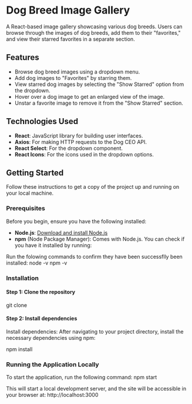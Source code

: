 # Dog Breed Image Gallery

A React-based image gallery showcasing various dog breeds. Users can browse through the images of dog breeds, add them to their "favorites," and view their starred favorites in a separate section.

## Features
- Browse dog breed images using a dropdown menu.
- Add dog images to "Favorites" by starring them.
- View starred dog images by selecting the "Show Starred" option from the dropdown.
- Hover over a dog image to get an enlarged view of the image.
- Unstar a favorite image to remove it from the "Show Starred" section.

## Technologies Used
- **React**: JavaScript library for building user interfaces.
- **Axios**: For making HTTP requests to the Dog CEO API.
- **React Select**: For the dropdown component.
- **React Icons**: For the icons used in the dropdown options.

## Getting Started

Follow these instructions to get a copy of the project up and running on your local machine.

### Prerequisites

Before you begin, ensure you have the following installed:
- **Node.js**: [Download and install Node.js](https://nodejs.org/)
- **npm** (Node Package Manager): Comes with Node.js. You can check if you have it installed by running:

Run the folowing commands to confirm they have been successflly been installed:
node -v
npm -v

### Installation

#### Step 1: Clone the repository
git clone <your-repository-url>

#### Step 2: Install dependencies
Install dependencies: After navigating to your project directory, install the necessary dependencies using npm:

npm install

### Running the Application Locally

To start the application, run the following command:
npm start

This will start a local development server, and the site will be accessible in your browser at:
http://localhost:3000